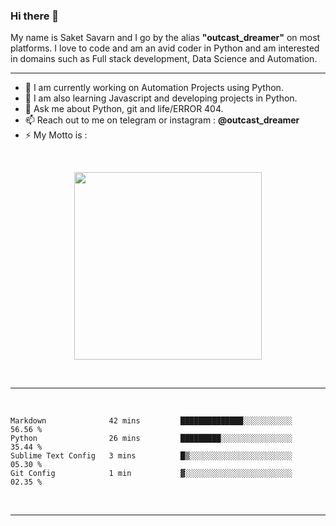 ### Hi there 👋
My name is Saket Savarn and I go by the alias <b>"outcast_dreamer"</b> on most platforms.
I love to code and am an avid coder in Python and am interested in domains such as Full stack development, Data Science and Automation.
<hr> 

<!--
**outcastdreamer/outcastdreamer** is a ✨ _special_ ✨ repository because its `README.md` (this file) appears on your GitHub profile.

Here are some ideas to get you started:
- 👯 I’m looking to collaborate on ...
- 🤔 I’m looking for help with ...
- 😄 Tags: Python
- ⚡ Fun fact:
-->

- 🔭 I am currently working on Automation Projects using Python.
- 🌱 I am also learning Javascript and developing projects in Python. 
- 💬 Ask me about Python, git and life/ERROR 404. 
- 📫 Reach out to me on telegram or instagram : <b>@outcast_dreamer</b> 
- ⚡ My Motto is :
<br>
<p align="center" width="100%">
<img src="https://media.giphy.com/media/USV0ym3bVWQJJmNu3N/giphy.gif" height="300" width="300" align="center" />
</p>
<br>
<hr>
<br>

<!--START_SECTION:waka-->
```text
Markdown              42 mins         ██████████████░░░░░░░░░░░   56.56 % 
Python                26 mins         █████████░░░░░░░░░░░░░░░░   35.44 % 
Sublime Text Config   3 mins          █▒░░░░░░░░░░░░░░░░░░░░░░░   05.30 % 
Git Config            1 min           ▓░░░░░░░░░░░░░░░░░░░░░░░░   02.35 % 
```
<!--END_SECTION:waka-->

<br>
<hr>